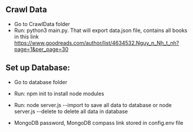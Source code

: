 ## Crawl Data
 - Go to CrawlData folder
 - Run: python3 main.py. That will export data.json file, contains all books in this link https://www.goodreads.com/author/list/4634532.Nguy_n_Nh_t_nh?page=1&per_page=30
 
 ## Set up Database:
 - Go to database folder
 - Run: npm init to install node modules 
 - Run: node server.js --import to save all data to database or node server.js --delete to delete all data in database 
 
- MongoDB password, MongoDB compass link stored in config.env file 
